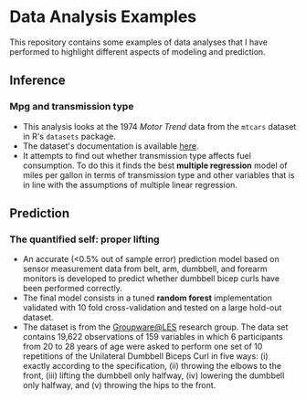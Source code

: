 Data Analysis Examples
==========

This repository contains some examples of data analyses that I have performed  to highlight different aspects of modeling and prediction.

## Inference
### Mpg and transmission type
- This analysis looks at the 1974 *Motor Trend* data from the `mtcars` dataset in R's `datasets` package.
- The dataset's documentation is available [here](https://stat.ethz.ch/R-manual/R-devel/library/datasets/html/mtcars.html).
- It attempts to find out whether transmission type affects fuel consumption. To do this it finds the best **multiple regression** model of miles per gallon in terms of transmission type and other variables that is in line with the assumptions of multiple linear regression.

## Prediction
### The quantified self: proper lifting
- An accurate (<0.5% out of sample error) prediction model based on sensor measurement data from belt, arm, dumbbell, and forearm monitors is developed to predict whether dumbbell bicep curls have been performed correctly.
- The final model consists in a tuned **random forest** implementation validated with 10 fold cross-validation and tested on a large hold-out dataset.
- The dataset is from the [Groupware@LES](http://groupware.les.inf.puc-rio.br/har) research group. The data set contains 19,622 observations of 159 variables in which 6 participants from 20 to 28 years of age were asked to perform one set of 10 repetitions of the Unilateral Dumbbell Biceps Curl in five ways: (i) exactly according to the specification, (ii) throwing the elbows to the front, (iii) lifting the dumbbell only halfway, (iv) lowering the dumbbell only halfway, and (v) throwing the hips to the front.